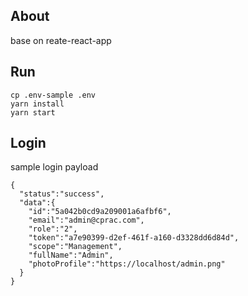 ## About

base on reate-react-app

## Run
```
cp .env-sample .env
yarn install
yarn start
```

## Login
sample login payload
```
{
  "status":"success",
  "data":{
    "id":"5a042b0cd9a209001a6afbf6",
    "email":"admin@cprac.com",
    "role":"2",
    "token":"a7e90399-d2ef-461f-a160-d3328dd6d84d",
    "scope":"Management",
    "fullName":"Admin",
    "photoProfile":"https://localhost/admin.png"
  }
}
```